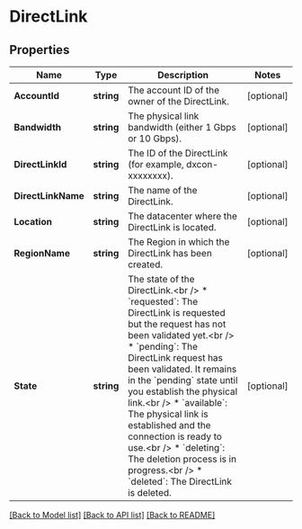 # DirectLink

## Properties

Name | Type | Description | Notes
------------ | ------------- | ------------- | -------------
**AccountId** | **string** | The account ID of the owner of the DirectLink. | [optional] 
**Bandwidth** | **string** | The physical link bandwidth (either 1 Gbps or 10 Gbps). | [optional] 
**DirectLinkId** | **string** | The ID of the DirectLink (for example, dxcon-xxxxxxxx). | [optional] 
**DirectLinkName** | **string** | The name of the DirectLink. | [optional] 
**Location** | **string** | The datacenter where the DirectLink is located. | [optional] 
**RegionName** | **string** | The Region in which the DirectLink has been created. | [optional] 
**State** | **string** | The state of the DirectLink.&lt;br /&gt; * &#x60;requested&#x60;: The DirectLink is requested but the request has not been validated yet.&lt;br /&gt; * &#x60;pending&#x60;: The DirectLink request has been validated. It remains in the &#x60;pending&#x60; state until you establish the physical link.&lt;br /&gt; * &#x60;available&#x60;: The physical link is established and the connection is ready to use.&lt;br /&gt; * &#x60;deleting&#x60;: The deletion process is in progress.&lt;br /&gt; * &#x60;deleted&#x60;: The DirectLink is deleted. | [optional] 

[[Back to Model list]](../README.md#documentation-for-models) [[Back to API list]](../README.md#documentation-for-api-endpoints) [[Back to README]](../README.md)


